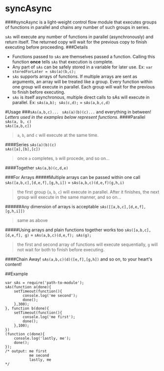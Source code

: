 syncAsync
=========

####syncAsync is a light-weight control flow module that executes groups of functions in parallel and chains any number of such groups in series.

`sAs` will execute any number of functions in parallel (asynchronously) and return itself. The returned copy will wait for the previous copy to finish executing before proceeding.
###Details
* Functions passed to `sAs` are themselves passed a function. Calling this function **once** tells `sAs` that execution is complete.
* Any part of `sAs` can be safely stored in a variable for later use. Ex: `var storedForLater = sAs(a)(b,c);`
* `sAs` supports arrays of functions. If multiple arrays are sent as arguments, an array will be treated like a group. Every function within one group will execute in parallel. Each group will wait for the previous to finish before executing.
* `sAs` is itself asynchronous, multiple direct calls to sAs will execute in parallel. Ex: `sAs(a,b); sAs(c,d);` = `sAs(a,b,c,d)`

#Usage
###`sAs(a,b,c)...` ` sAs(a)(b)(c)...` and everything in between!
*Letters used in the examples below represent functions.*
####Parallel
`sAs(a, b, c)`  
`sAs([a,b,c])`
> `a`, `b`, and `c` will execute at the same time.

####Series
`sAs(a)(b)(c)`  
`sAs([a],[b],[c])`
> once `a` completes, `b` will procede, and so on...  

####Together
`sAs(a,b)(c,d,e)`

###For Arrays
#####Multiple arrays can be passed within one call
`sAs([a,b,c],[d,e,f],[g,h,i])` = `sAs(a,b,c)(d,e,f)(g,h,i)`
> the first group (`a`, `b`, `c`) will execute in parallel. After it finishes, the next group will execute in the same manner, and so on...

######Any dimension of arrays is acceptable
`sAs([[a,b,c],[d,e,f],[g,h,i]])`  
> same as above

#####Using arrays and plain functions together works too
`sAs([a,b,c],[d,e,f], g)` = `sAs(a,b,c)(d,e,f); sAs(g);`
> the first and second array of functions will execute sequentially, `g` will not wait for both to finish before executing.

####Chain Away!
`sAs(a,b,c)(d)([e,f],[g,h])` and so on, to your heart's content!

##Example

    var sAs = require('path-to-module');
    sAs(function a(done){
        setTimeout(function(){
            console.log('me second');
            done();
        },300);
    }, function b(done){
        setTimeout(function(){
            console.log('me first');
            done();
        },100);
    })
    (function c(done){
        console.log('lastly, me');
        done();
    });
    /* output: me first
               me second
               lastly, me
    */

